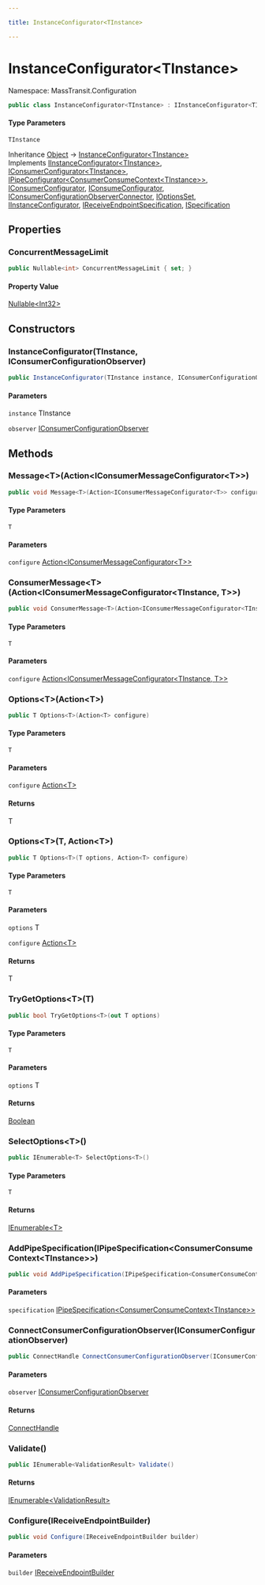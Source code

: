 ```yaml
---

title: InstanceConfigurator<TInstance>

---
```


# InstanceConfigurator\<TInstance\>

Namespace: MassTransit.Configuration

```csharp
public class InstanceConfigurator<TInstance> : IInstanceConfigurator<TInstance>, IConsumerConfigurator<TInstance>, IPipeConfigurator<ConsumerConsumeContext<TInstance>>, IConsumerConfigurator, IConsumeConfigurator, IConsumerConfigurationObserverConnector, IOptionsSet, IInstanceConfigurator, IReceiveEndpointSpecification, ISpecification
```

#### Type Parameters

`TInstance`<br/>

Inheritance [Object](https://learn.microsoft.com/en-us/dotnet/api/system.object) → [InstanceConfigurator\<TInstance\>](../masstransit-configuration/instanceconfigurator-1)<br/>
Implements [IInstanceConfigurator\<TInstance\>](../../masstransit-abstractions/masstransit/iinstanceconfigurator-1), [IConsumerConfigurator\<TInstance\>](../../masstransit-abstractions/masstransit/iconsumerconfigurator-1), [IPipeConfigurator\<ConsumerConsumeContext\<TInstance\>\>](../../masstransit-abstractions/masstransit/ipipeconfigurator-1), [IConsumerConfigurator](../../masstransit-abstractions/masstransit/iconsumerconfigurator), [IConsumeConfigurator](../../masstransit-abstractions/masstransit/iconsumeconfigurator), [IConsumerConfigurationObserverConnector](../../masstransit-abstractions/masstransit/iconsumerconfigurationobserverconnector), [IOptionsSet](../../masstransit-abstractions/masstransit-configuration/ioptionsset), [IInstanceConfigurator](../../masstransit-abstractions/masstransit/iinstanceconfigurator), [IReceiveEndpointSpecification](../../masstransit-abstractions/masstransit/ireceiveendpointspecification), [ISpecification](../../masstransit-abstractions/masstransit/ispecification)

## Properties

### **ConcurrentMessageLimit**

```csharp
public Nullable<int> ConcurrentMessageLimit { set; }
```

#### Property Value

[Nullable\<Int32\>](https://learn.microsoft.com/en-us/dotnet/api/system.nullable-1)<br/>

## Constructors

### **InstanceConfigurator(TInstance, IConsumerConfigurationObserver)**

```csharp
public InstanceConfigurator(TInstance instance, IConsumerConfigurationObserver observer)
```

#### Parameters

`instance` TInstance<br/>

`observer` [IConsumerConfigurationObserver](../../masstransit-abstractions/masstransit/iconsumerconfigurationobserver)<br/>

## Methods

### **Message\<T\>(Action\<IConsumerMessageConfigurator\<T\>\>)**

```csharp
public void Message<T>(Action<IConsumerMessageConfigurator<T>> configure)
```

#### Type Parameters

`T`<br/>

#### Parameters

`configure` [Action\<IConsumerMessageConfigurator\<T\>\>](https://learn.microsoft.com/en-us/dotnet/api/system.action-1)<br/>

### **ConsumerMessage\<T\>(Action\<IConsumerMessageConfigurator\<TInstance, T\>\>)**

```csharp
public void ConsumerMessage<T>(Action<IConsumerMessageConfigurator<TInstance, T>> configure)
```

#### Type Parameters

`T`<br/>

#### Parameters

`configure` [Action\<IConsumerMessageConfigurator\<TInstance, T\>\>](https://learn.microsoft.com/en-us/dotnet/api/system.action-1)<br/>

### **Options\<T\>(Action\<T\>)**

```csharp
public T Options<T>(Action<T> configure)
```

#### Type Parameters

`T`<br/>

#### Parameters

`configure` [Action\<T\>](https://learn.microsoft.com/en-us/dotnet/api/system.action-1)<br/>

#### Returns

T<br/>

### **Options\<T\>(T, Action\<T\>)**

```csharp
public T Options<T>(T options, Action<T> configure)
```

#### Type Parameters

`T`<br/>

#### Parameters

`options` T<br/>

`configure` [Action\<T\>](https://learn.microsoft.com/en-us/dotnet/api/system.action-1)<br/>

#### Returns

T<br/>

### **TryGetOptions\<T\>(T)**

```csharp
public bool TryGetOptions<T>(out T options)
```

#### Type Parameters

`T`<br/>

#### Parameters

`options` T<br/>

#### Returns

[Boolean](https://learn.microsoft.com/en-us/dotnet/api/system.boolean)<br/>

### **SelectOptions\<T\>()**

```csharp
public IEnumerable<T> SelectOptions<T>()
```

#### Type Parameters

`T`<br/>

#### Returns

[IEnumerable\<T\>](https://learn.microsoft.com/en-us/dotnet/api/system.collections.generic.ienumerable-1)<br/>

### **AddPipeSpecification(IPipeSpecification\<ConsumerConsumeContext\<TInstance\>\>)**

```csharp
public void AddPipeSpecification(IPipeSpecification<ConsumerConsumeContext<TInstance>> specification)
```

#### Parameters

`specification` [IPipeSpecification\<ConsumerConsumeContext\<TInstance\>\>](../../masstransit-abstractions/masstransit-configuration/ipipespecification-1)<br/>

### **ConnectConsumerConfigurationObserver(IConsumerConfigurationObserver)**

```csharp
public ConnectHandle ConnectConsumerConfigurationObserver(IConsumerConfigurationObserver observer)
```

#### Parameters

`observer` [IConsumerConfigurationObserver](../../masstransit-abstractions/masstransit/iconsumerconfigurationobserver)<br/>

#### Returns

[ConnectHandle](../../masstransit-abstractions/masstransit/connecthandle)<br/>

### **Validate()**

```csharp
public IEnumerable<ValidationResult> Validate()
```

#### Returns

[IEnumerable\<ValidationResult\>](https://learn.microsoft.com/en-us/dotnet/api/system.collections.generic.ienumerable-1)<br/>

### **Configure(IReceiveEndpointBuilder)**

```csharp
public void Configure(IReceiveEndpointBuilder builder)
```

#### Parameters

`builder` [IReceiveEndpointBuilder](../../masstransit-abstractions/masstransit-configuration/ireceiveendpointbuilder)<br/>
